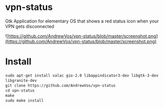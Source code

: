 # vpn-status

Gtk Application for elementary OS that shows a red status icon when your VPN gets disconnected

![https://github.com/AndrewVos/vpn-status/blob/master/screenshot.png](https://github.com/AndrewVos/vpn-status/blob/master/screenshot.png)

# Install

```
sudo apt-get install valac gio-2.0 libappindicator3-dev libgtk-3-dev libgranite-dev
git clone https://github.com/AndrewVos/vpn-status
cd vpn-status
make
sudo make install
```
